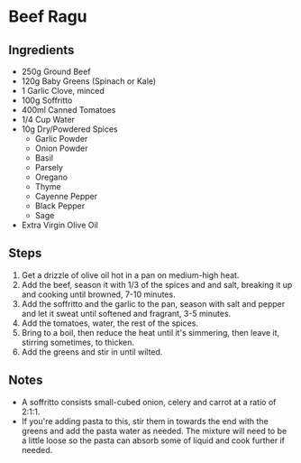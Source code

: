 # Beef Ragu

## Ingredients

- 250g Ground Beef
- 120g Baby Greens (Spinach or Kale)
- 1 Garlic Clove, minced
- 100g Soffritto
- 400ml Canned Tomatoes
- 1/4 Cup Water
- 10g Dry/Powdered Spices
    - Garlic Powder
    - Onion Powder
    - Basil
    - Parsely
    - Oregano
    - Thyme
    - Cayenne Pepper
    - Black Pepper
    - Sage
- Extra Virgin Olive Oil

## Steps

1. Get a drizzle of olive oil hot in a pan on medium-high heat.
1. Add the beef, season it with 1/3 of the spices and and salt, breaking it up and cooking until browned, 7-10 minutes.
1. Add the soffritto and the garlic to the pan, season with salt and pepper and let it sweat until softened and fragrant, 3-5 minutes.
1. Add the tomatoes, water, the rest of the spices.
1. Bring to a boil, then reduce the heat until it's simmering, then leave it, stirring sometimes, to thicken.
1. Add the greens and stir in until wilted.

## Notes

- A soffritto consists small-cubed onion, celery and carrot at a ratio of 2:1:1.
- If you're adding pasta to this, stir them in towards the end with the greens and add the pasta water as needed. The mixture will need to be a little loose so the pasta can absorb some of liquid and cook further if needed.